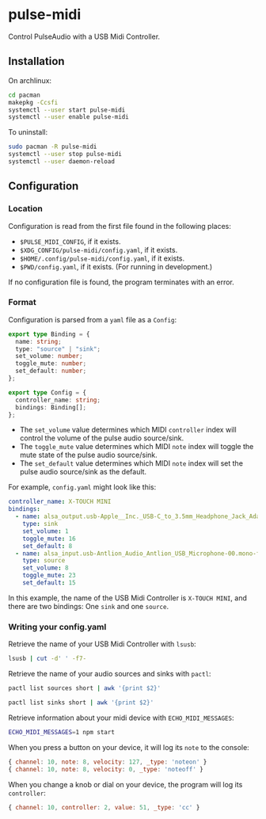 # pulse-midi

Control PulseAudio with a USB Midi Controller.

## Installation

On archlinux:
``` sh
cd pacman
makepkg -Ccsfi
systemctl --user start pulse-midi
systemctl --user enable pulse-midi
```

To uninstall: 
``` sh
sudo pacman -R pulse-midi
systemctl --user stop pulse-midi
systemctl --user daemon-reload
```

## Configuration

### Location

Configuration is read from the first file found in the following places:

- `$PULSE_MIDI_CONFIG`, if it exists.
- `$XDG_CONFIG/pulse-midi/config.yaml`, if it exists.
- `$HOME/.config/pulse-midi/config.yaml`, if it exists.
- `$PWD/config.yaml`, if it exists. (For running in development.)

If no configuration file is found, the program terminates with an error.

### Format 

Configuration is parsed from a `yaml` file as a `Config`:

``` typescript
export type Binding = {
  name: string;
  type: "source" | "sink";
  set_volume: number;
  toggle_mute: number;
  set_default: number;
};

export type Config = {
  controller_name: string;
  bindings: Binding[];
};
```

- The `set_volume` value determines which MIDI `controller` index will control the volume of the pulse audio source/sink.
- The `toggle_mute` value determines which MIDI `note` index will toggle the mute state of the pulse audio source/sink.
- The `set_default` value determines which MIDI `note` index will set the pulse audio source/sink as the default.

For example, `config.yaml` might look like this:
``` yaml
controller_name: X-TOUCH MINI
bindings:
  - name: alsa_output.usb-Apple__Inc._USB-C_to_3.5mm_Headphone_Jack_Adapter_DWH211708ZLJKLTAN-00.analog-stereo
    type: sink
    set_volume: 1
    toggle_mute: 16
    set_default: 8
  - name: alsa_input.usb-Antlion_Audio_Antlion_USB_Microphone-00.mono-fallback
    type: source
    set_volume: 8
    toggle_mute: 23
    set_default: 15
```

In this example, the name of the USB Midi Controller is `X-TOUCH MINI`, and there are two bindings: One `sink` and one `source`.

### Writing your config.yaml

Retrieve the name of your USB Midi Controller with `lsusb`:

``` sh
lsusb | cut -d' ' -f7-
```

Retrieve the name of your audio sources and sinks with `pactl`:

``` sh
pactl list sources short | awk '{print $2}'
```

``` sh
pactl list sinks short | awk '{print $2}'
```

Retrieve information about your midi device with `ECHO_MIDI_MESSAGES`:

``` sh
ECHO_MIDI_MESSAGES=1 npm start
```

When you press a button on your device, it will log its `note` to the console:
``` javascript
{ channel: 10, note: 8, velocity: 127, _type: 'noteon' }
{ channel: 10, note: 8, velocity: 0, _type: 'noteoff' }
```

When you change a knob or dial on your device, the program will log its `controller`:

``` javascript
{ channel: 10, controller: 2, value: 51, _type: 'cc' }
```





